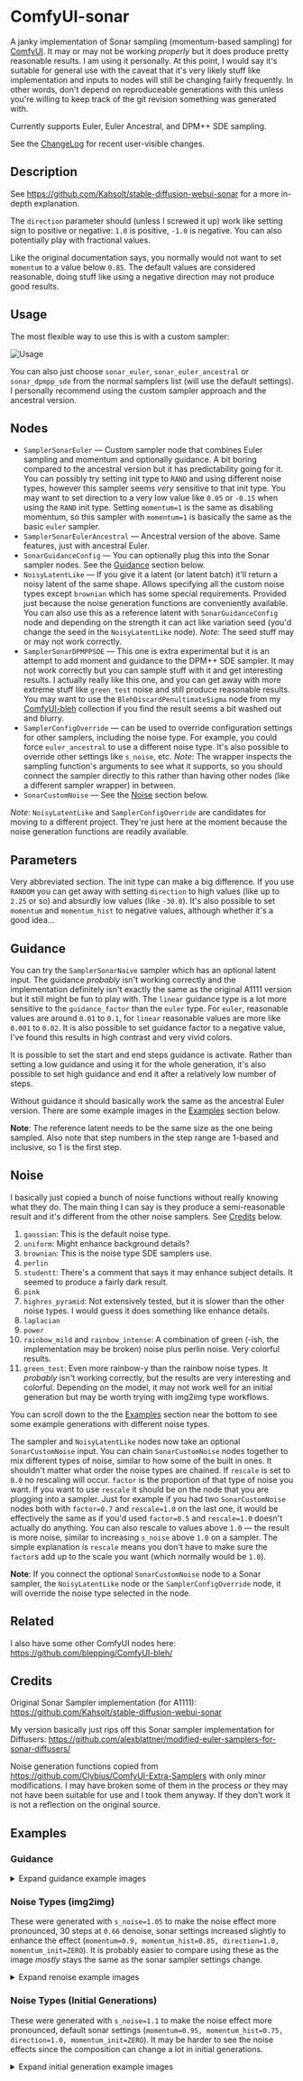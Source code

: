 # ComfyUI-sonar

A janky implementation of Sonar sampling (momentum-based sampling) for [ComfyUI](https://github.com/comfyanonymous/ComfyUI). It may or may not be working _properly_ but it does produce pretty reasonable results. I am using it personally. At this point, I would say it's suitable for general use with the caveat that it's very likely stuff like implementation and inputs to nodes will still be changing fairly frequently. In other words, don't depend on reproduceable generations with this unless you're willing to keep track of the git revision something was generated with.

Currently supports Euler, Euler Ancestral, and DPM++ SDE sampling.

See the [ChangeLog](changelog.md) for recent user-visible changes.

## Description

See https://github.com/Kahsolt/stable-diffusion-webui-sonar for a more in-depth explanation.

The `direction` parameter should (unless I screwed it up) work like setting sign to positive or negative: `1.0` is positive, `-1.0` is negative. You can also potentially play with fractional values.

Like the original documentation says, you normally would not want to set `momentum` to a value below `0.85`. The default values are considered reasonable, doing stuff like using a negative direction may not produce good results.

## Usage

The most flexible way to use this is with a custom sampler:

![Usage](assets/example_images/custom_sampler_usage.png)

You can also just choose `sonar_euler`, `sonar_euler_ancestral` or `sonar_dpmpp_sde` from the normal samplers list (will use the default settings). I personally recommend using the custom sampler approach and the ancestral version.

## Nodes

* `SamplerSonarEuler` — Custom sampler node that combines Euler sampling and momentum and optionally guidance. A bit boring compared to the ancestral version but it has predictability going for it. You can possibly try setting init type to `RAND` and using different noise types, however this sampler seems _very_ sensitive to that init type. You may want to set direction to a very low value like `0.05` or `-0.15` when using the `RAND` init type. Setting `momentum=1` is the same as disabling momentum, so this sampler with `momentum=1` is basically the same as the basic `euler` sampler.
* `SamplerSonarEulerAncestral` — Ancestral version of the above. Same features, just with ancestral Euler.
* `SonarGuidanceConfig` — You can optionally plug this into the Sonar sampler nodes. See the [Guidance](#guidance) section below.
* `NoisyLatentLike` — If you give it a latent (or latent batch) it'll return a noisy latent of the same shape. Allows specifying all the custom noise types except `brownian` which has some special requirements. Provided just because the noise generation functions are conveniently available. You can also use this as a reference latent with `SonarGuidanceConfig` node and depending on the strength it can act like variation seed (you'd change the seed in the `NoisyLatentLike` node). *Note*: The seed stuff may or may not work correctly.
* `SamplerSonarDPMPPSDE` — This one is extra experimental but it is an attempt to add moment and guidance to the DPM++ SDE sampler. It may not work correctly but you can sample stuff with it and get interesting results. I actually really like this one, and you can get away with more extreme stuff like `green_test` noise and still produce reasonable results. You may want to use the `BlehDiscardPenultimateSigma` node from my [ComfyUI-bleh](https://github.com/blepping/ComfyUI-bleh) collection if you find the result seems a bit washed out and blurry.
* `SamplerConfigOverride` — can be used to override configuration settings for other samplers, including the noise type. For example, you could force `euler_ancestral` to use a different noise type. It's also possible to override other settings like `s_noise`, etc. *Note*: The wrapper inspects the sampling function's arguments to see what it supports, so you should connect the sampler directly to this rather than having other nodes (like a different sampler wrapper) in between.
* `SonarCustomNoise` — See the [Noise](#noise) section below.

*Note*: `NoisyLatentLike` and `SamplerConfigOverride` are candidates for moving to a different project. They're just here at the moment because the noise generation functions are readily available.

## Parameters

Very abbreviated section. The init type can make a big difference. If you use `RANDOM` you can get away with setting `direction` to high values (like up to `2.25` or so) and absurdly low values (like `-30.0`). It's also possible to set `momentum` and `momentum_hist` to negative values, although whether it's a good idea...

## Guidance

You can try the `SamplerSonarNaive` sampler which has an optional latent input. The guidance _probably_ isn't working correctly and the implementation definitely isn't exactly the same as the original A1111 version but it still might be fun to play with. The `linear` guidance type is a lot more sensitive to the `guidance_factor` than the `euler` type. For `euler`, reasonable values are around `0.01` to `0.1`, for `linear` reasonable values are more like `0.001` to `0.02`. It is also possible to set guidance factor to a negative value, I've found this results in high contrast and very vivid colors.

It is possible to set the start and end steps guidance is activate. Rather than setting a low guidance and using it for the whole generation, it's also possible to set high guidance and end it after a relatively low number of steps.

Without guidance it should basically work the same as the ancestral Euler version. There are some example images in the [Examples](#examples) section below.

**Note**: The reference latent needs to be the same size as the one being sampled. Also note that step numbers in the step range are 1-based and inclusive, so 1 is the first step.

## Noise

I basically just copied a bunch of noise functions without really knowing what they do. The main thing I can say is they produce a semi-reasonable result and it's different from the other noise samplers. See [Credits](#credits) below.

1. `gaussian`: This is the default noise type.
2. `uniform`: Might enhance background details?
3. `brownian`: This is the noise type SDE samplers use.
4. `perlin`
5. `studentt`: There's a comment that says it may enhance subject details. It seemed to produce a fairly dark result.
6. `pink`
7. `highres_pyramid`: Not extensively tested, but it is slower than the other noise types. I would guess it does something like enhance details.
8. `laplacian`
9. `power`
10. `rainbow_mild` and `rainbow_intense`: A combination of green (-ish, the implementation may be broken) noise plus perlin noise. Very colorful results.
11. `green_test`: Even more rainbow-y than the rainbow noise types. It _probably_ isn't working correctly, but the results are very interesting and colorful. Depending on the model, it may not work well for an initial generation but may be worth trying with img2img type workflows.

You can scroll down to the the [Examples](#examples) section near the bottom to see some example generations with different noise types.

The sampler and `NoisyLatentLike` nodes now take an optional `SonarCustomNoise` input. You can chain `SonarCustomNoise` nodes together to mix different types of noise, similar to how some of the built in ones. It shouldn't matter what order the noise types are chained. If `rescale` is set to `0.0` no rescaling will occur. `factor` is the proportion of that type of noise you want. If you want to use `rescale` it should be on the node that you are plugging into a sampler. Just for example if you had two `SonarCustomNoise` nodes both with `factor=0.7` and `rescale=1.0` on the last one, it would be effectively the same as if you'd used `factor=0.5` and `rescale=1.0` doesn't actually do anything. You can also rescale to values above `1.0` — the result is more noise, similar to increasing `s_noise` above `1.0` on a sampler. The simple explanation is `rescale` means you don't have to make sure the `factor`s add up to the scale you want (which normally would be `1.0`).

**Note**: If you connect the optional `SonarCustomNoise` node to a Sonar sampler, the `NoisyLatentLike` node or the `SamplerConfigOverride` node, it will override the noise type selected in the node.

## Related

I also have some other ComfyUI nodes here: https://github.com/blepping/ComfyUI-bleh/

## Credits

Original Sonar Sampler implementation (for A1111): https://github.com/Kahsolt/stable-diffusion-webui-sonar

My version basically just rips off this Sonar sampler implementation for Diffusers: https://github.com/alexblattner/modified-euler-samplers-for-sonar-diffusers/

Noise generation functions copied from https://github.com/Clybius/ComfyUI-Extra-Samplers with only minor modifications. I may have broken some of them in the process _or_ they may not have been suitable for use and I took them anyway. If they don't work it is not a reflection on the original source.

## Examples

### Guidance

<details>
<summary>Expand guidance example images</summary>

#### Positive

Using the `linear` guidance type and `guidance_factor=0.02`. The reference image was a red and blue checkboard pattern.

![Positive](assets/example_images/guidance/guidance_linear_pos.png)

#### Negative

Using the `linear` guidance type and `guidance_factor=-0.015`. The reference image was a red and blue checkboard pattern.

![Positive](assets/example_images/guidance/guidance_linear_neg.png)

</details>


### Noise Types (img2img)

These were generated with `s_noise=1.05` to make the noise effect more pronounced, 30 steps at `0.66` denoise, sonar settings increased slightly to enhance the effect (`momentum=0.9, momentum_hist=0.85, direction=1.0, momentum_init=ZERO`). It is probably easier to compare using these as the image _mostly_ stays the same as the sonar sampler settings change.

<details>
<summary>Expand renoise example images</summary>

#### Base

Base image - no Sonar Sampler steps.

![Base](assets/example_images/noise/renoise_base.png)

#### Euler A

Normal (non-sonar) Eular A. Not really a comparison with noise (think it would use gaussian) but with the difference in effect from momentum.

![Euler A](assets/example_images/noise/renoise_eulera.png)


#### Gaussian

![Gaussian](assets/example_images/noise/renoise_gaussian.png)

#### Brownian

![Brownian](assets/example_images/noise/renoise_brownian.png)

#### Perlin

![Perlin](assets/example_images/noise/renoise_perlin.png)

#### Uniform

![Uniform](assets/example_images/noise/renoise_uniform.png)

#### Highres Pyramid

![Highres_pyramid](assets/example_images/noise/renoise_highres_pyramid.png)

#### Pink

![Pink](assets/example_images/noise/renoise_pink.png)

#### StudentT

**outdated**

![StudentT](assets/example_images/noise/renoise_studentt.png)


#### StudentT_test

**outdated**

![StudentT_test](assets/example_images/noise/renoise_studentt_test.png)

#### Laplacian

![Laplacian](assets/example_images/noise/renoise_laplacian.png)

#### Power

![Power](assets/example_images/noise/renoise_power.png)

#### Rainbow Mild

![Rainbow Mild](assets/example_images/noise/renoise_rainbow_mild.png)

#### Rainbow Intense

![Rainbow Intense](assets/example_images/noise/renoise_rainbow_intense.png)

#### Green_test

![Green_test](assets/example_images/noise/renoise_green_test.png)

</details>

### Noise Types (Initial Generations)

These were generated with `s_noise=1.1` to make the noise effect more pronounced, default sonar settings (`momentum=0.95, momentum_hist=0.75, direction=1.0, momentum_init=ZERO`). It may be harder to see the noise effects since the composition can change a lot in initial generations.

<details>
<summary>Expand initial generation example images</summary>

#### Gaussian

![Gaussian](assets/example_images/noise/noise_gaussian.png)

#### Brownian

![Brownian](assets/example_images/noise/noise_brownian.png)

#### Perlin

![Perlin](assets/example_images/noise/noise_perlin.png)

#### Uniform

![Uniform](assets/example_images/noise/noise_uniform.png)

#### Highres Pyramid

![Highres_pyramid](assets/example_images/noise/noise_highres_pyramid.png)

#### Pink

![Pink](assets/example_images/noise/noise_pink.png)

#### StudentT

**outdated**

![StudentT](assets/example_images/noise/noise_studentt.png)

#### StudentT_test

**outdated**

![StudentT_test](assets/example_images/noise/noise_studentt_test.png)

#### Laplacian

![Laplacian](assets/example_images/noise/noise_laplacian.png)

#### Power

![Power](assets/example_images/noise/noise_power.png)

#### Rainbow Mild

![Rainbow Mild](assets/example_images/noise/noise_rainbow_mild.png)

#### Rainbow Intense

![Rainbow Intense](assets/example_images/noise/noise_rainbow_intense.png)

#### Green_test

This might seem too crazy for actual use, but you can actually get decent results using the DPMPP Sonar sampler and a relatively high step count.

![Green_test](assets/example_images/noise/noise_green_test.png)

</details>
